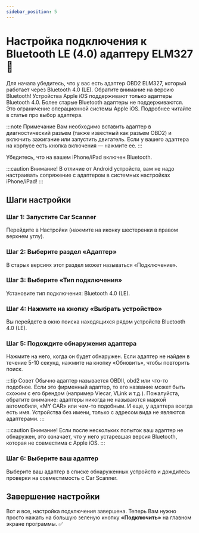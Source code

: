 ```yaml
---
sidebar_position: 5
---
```


# Настройка подключения к Bluetooth LE (4.0) адаптеру ELM327 🔧

Для начала убедитесь, что у вас есть адаптер OBD2 ELM327, который работает через Bluetooth 4.0 (LE). Обратите внимание на версию Bluetooth! Устройства Apple iOS поддерживают только адаптеры Bluetooth 4.0. Более старые Bluetooth адаптеры не поддерживаются. Это ограничение операционной системы Apple iOS. Подробнее читайте в статье про выбор адаптера.

:::note Примечание
Вам необходимо вставить адаптер в диагностический разъем (также известный как разъем OBD2) и включить зажигание или запустить двигатель. Если у вашего адаптера на корпусе есть кнопка включения — нажмите ее.
:::

Убедитесь, что на вашем iPhone/iPad включен Bluetooth.

:::caution Внимание!
В отличие от Android устройств, вам не надо настраивать сопряжение с адаптером в системных настройках iPhone/iPad!
:::

## Шаги настройки

### Шаг 1: Запустите Car Scanner

Перейдите в Настройки (нажмите на иконку шестеренки в правом верхнем углу).

### Шаг 2: Выберите раздел «Адаптер»

В старых версиях этот раздел может называться «Подключение».

### Шаг 3: Выберите «Тип подключения»

Установите тип подключения: Bluetooth 4.0 (LE).

### Шаг 4: Нажмите на кнопку «Выбрать устройство»

Вы перейдете в окно поиска находящихся рядом устройств Bluetooth 4.0 (LE).

### Шаг 5: Подождите обнаружения адаптера

Нажмите на него, когда он будет обнаружен. Если адаптер не найден в течение 5-10 секунд, нажмите на кнопку «Обновить», чтобы повторить поиск.

:::tip Совет
Обычно адаптер называется OBDII, obd2 или что-то подобное. Если это фирменный адаптер, то его название может быть схожим с его брендом (например Viecar, VLink и т.д.). Пожалуйста, обратите внимание: адаптеры никогда не называются маркой автомобиля, «MY CAR» или чем-то подобным. И еще, у адаптера всегда есть имя. Устройства без имени, только с адресом вида не являются адаптерами.
:::

:::caution Внимание!
Если после нескольких попыток ваш адаптер не обнаружен, это означает, что у него устаревшая версия Bluetooth, которая не совместима с Apple iOS.
:::

### Шаг 6: Выберите ваш адаптер

Выберите ваш адаптер в списке обнаруженных устройств и дождитесь проверки на совместимость с Car Scanner.

## Завершение настройки

Вот и все, настройка подключения завершена. Теперь Вам нужно просто нажать на большую зеленую кнопку **«Подключить»** на главном экране программы. ✅
